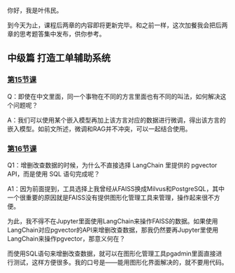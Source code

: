 你好，我是叶伟民。

到今天为止，课程后两章的内容即将更新完毕。和之前一样，这次加餐我会把后两章的思考题答集中发布，供你参考。

## 中级篇 打造工单辅助系统

### [第15节课](https://time.geekbang.org/column/article/813934)

Q：即使在中文里面，同一个事物在不同的方言里面也有不同的叫法，如何解决这个问题呢？

A：我们可以使用某个嵌入模型再加上该方言对应的数据进行微调，得出该方言的嵌入模型。如前文所述，微调和RAG并不冲突，可以一起结合使用。

### [第16节课](https://time.geekbang.org/column/article/814486)

Q1：增删改查数据的时候，为什么不直接选择 LangChain 里提供的 pgvector API，而是使用 SQL 语句完成呢？

A1：因为前面提到，工具选择上我曾经从FAISS换成Milvus和PostgreSQL，其中一个很重要的原因就是FAISS没有提供图形化管理工具来管理，操作起来很不方便。

为此，我不得不在Jupyter里面使用LangChain来操作FAISS的数据。如果使用LangChain对应pgvector的API来增删改查数据，那我仍然要再Jupyter里使用LangChain来操作pgvector，那意义何在？

而使用SQL语句来增删改查数据，就可以在图形化管理工具pgadmin里面直接进行测试，这样方便很多。我的口号是——能用图形化界面解决的，就不要用代码。